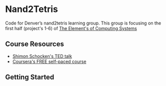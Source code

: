 Nand2Tetris
===
Code for Denver’s nand2tetris learning group. This group is focusing on the first half (project's 1-6) of [The Element's of Computing Systems](https://mitpress.mit.edu/books/elements-computing-systems)

Course Resources
---

* [Shimon Schocken's TED talk](https://www.nand2tetris.org/talks)
* [Coursera's FREE self-paced course](https://www.coursera.org/learn/build-a-computer)

Getting Started
---
